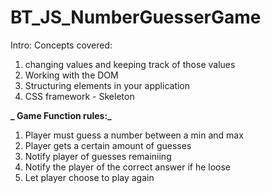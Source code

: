 # BT_JS_NumberGuesserGame

Intro: Concepts covered:

1. changing values and keeping track of those values
2. Working with the DOM
3. Structuring elements in your application
4. CSS framework - Skeleton

**_ Game Function rules:_**

1.  Player must guess a number between a min and max
2.  Player gets a certain amount of guesses
3.  Notify player of guesses remainiing
4.  Notify the player of the correct answer if he loose
5.  Let player choose to play again
